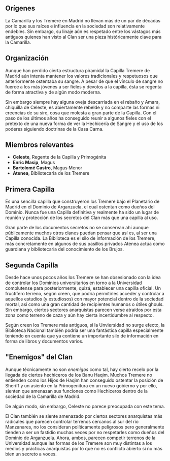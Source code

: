 ## Orígenes
La Camarilla y los Tremere en Madrid no llevan más de un par de décadas por lo que sus raíces e influencia en la sociedad son relativamente endebles. Sin embargo, su linaje aún es respetado entre los vástagos más antiguos quienes han visto al Clan ser una pieza históricamente clave para la Camarilla. 
## Organización
Aunque han perdido cierta estructura piramidal la Capilla Tremere de Madrid aún intenta mantener los valores tradicionales y respetuosos que anteriormente ostentaba su sangre. A pesar de que el vínculo de sangre no fuerce a los más jóvenes a ser fieles y devotos a la capilla, ésta se regenta de forma atractiva y de algún modo moderna. 

Sin embargo siempre hay alguna oveja descarriada en el rebaño y Amara, chiquilla de Celeste, es abiertamente rebelde y no comparte las formas ni creencias de su sire, cosa que molesta a gran parte de la Capilla. Con el paso de los últimos años ha conseguido reunir a algunos fieles con el pretexto de una nueva forma de ver la Hechicería de Sangre y el uso de los poderes siguiendo doctrinas de la Casa Carna. 
## Miembros relevantes

* **Celeste**, Regente de la Capilla y Primogénita
* **Enric Masip**, Magus
* **Bartolomé Castro**, Magus Menor
* **Atenea**, Bibliotecaria de los Tremere
## Primera Capilla
Es una sencilla capilla que construyeron los Tremere bajo el Planetario de Madrid en el Dominio de Arganzuela, el cual ostentan como dueños del Dominio. Nunca fue una Capilla definitiva y realmente ha sido un lugar de reunión y protección de los secretos del Clan más que una capilla al uso. 

Gran parte de los documentos secretos no se conservan ahí aunque públicamente muchos otros clanes puedan pensar que así es, al ser una Capilla conocida. La Biblioteca es el silo de información de los Tremere, más concretamente en algunos de sus pasillos privados Atenea actúa como guardiana y bibliotecaria del conocimiento de los Brujos. 
## Segunda Capilla
Desde hace unos pocos años los Tremere se han obsesionado con la idea de controlar los Dominios universitarios en torno a la Universidad complutense para posteriormente, quizá, establecer una capilla oficial. Un fructífero terreno, según creen, que podría permitirles acceder y controlar a aquellos estudios (y estudiosos) con mayor potencial dentro de la sociedad mortal, así como una gran cantidad de recipientes humanos o útiles ghouls. Sin embargo, ciertos sectores anarquistas parecen verse atraídos por esta zona como terreno de caza y aún hay cierta incertidumbre al respecto.

Según creen los Tremere más antiguos, si la Unviersidad no surge efecto, la Biblioteca Nacional también podría ser una fantástica capilla especialmente teniendo en cuenta que ya contiene un importante silo de información en forma de libros y documentos varios. 

## "Enemigos" del Clan
Aunque técnicamente no son *enemigos* como tal, hay cierto recelo por la llegada de ciertos hechiceros de los Banu Haqim. Muchos Tremere no entienden como los Hijos de Haqim han conseguido ostentar la posición de Sheriff y un asiento en la Primogenitura en un nuevo gobierno y por ello, sienten que amenazan sus funciones como Hechiceros dentro de la sociedad de la Camarilla de Madrid.

De algún modo, sin embargo, Celeste no parece preocupada con este tema.

El Clan también se siente amenazado por ciertos sectores anarquistas más radicales que parecen controlar terrenos cercanos al sur del río Manzanares, no los consideran políticamente peligrosos pero generalmente tienden a ser un fastidio muchas veces por no respetarles como dueños del Dominio de Arganzuela. Ahora, ambos, parecen competir terrenos de la Universidad aunque las formas de los Tremere son muy distintas a los medios y prácticas anarquistas por lo que no es conflicto abierto si no más bien un secreto a voces. 


